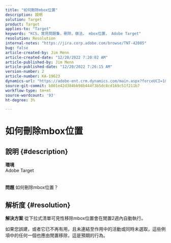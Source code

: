 ```yaml
---
title: "如何刪除mbox位置"
description: 說明
solution: Target
product: Target
applies-to: "Target"
keywords: "KCS，常見問題集，刪除，做法， mbox位置， Adobe Target"
resolution: Resolution
internal-notes: "https://jira.corp.adobe.com/browse/TNT-42085"
bug: false
article-created-by: Jim Menn
article-created-date: "12/20/2022 7:20:02 AM"
article-published-by: Jim Menn
article-published-date: "12/20/2022 7:26:15 AM"
version-number: 2
article-number: KA-19623
dynamics-url: "https://adobe-ent.crm.dynamics.com/main.aspx?forceUCI=1&pagetype=entityrecord&etn=knowledgearticle&id=44a08eb7-3680-ed11-81ac-6045bd006704"
source-git-commit: b801e42d384bb98b444f3b5dc8cd169c51f211b7
workflow-type: tm+mt
source-wordcount: '93'
ht-degree: 3%

---
```


# 如何刪除mbox位置

## 說明 {#description}

<b>環境</b>
<br>Adobe Target<br><br><br>
<b>問題</b>
如何刪除mbox位置？


## 解析度 {#resolution}


<b>解決方案</b>
從下拉式清單可見性移除mbox位置會在閒置2週內自動執行。

如果您誤建，或者它已不再有用，且未連結至作用中的活動或同時未選取，這些例項中的任何一個也應由閒置移除，這是預期的行為。
